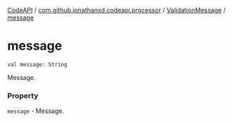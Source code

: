 [CodeAPI](../../index.md) / [com.github.jonathanxd.codeapi.processor](../index.md) / [ValidationMessage](index.md) / [message](.)

# message

`val message: String`

Message.

### Property

`message` - Message.